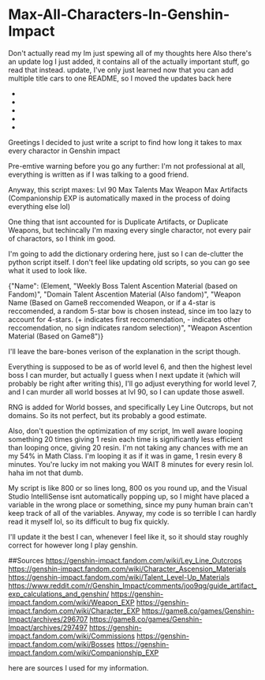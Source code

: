# Max-All-Characters-In-Genshin-Impact

Don't actually read my Im just spewing all of my thoughts here
Also there's an update log I just added, it contains all of the actually important stuff, go read that instead.
update, I've only just learned now that you can add multiple title cars to one README, so I moved the updates back here

-
-
-
-
-


Greetings I decided to just write a script to find how long it takes to max every charactor in Genshin impact

Pre-emtive warning before you go any further:
I'm not professional at all, everything is written as if I was talking to a good friend.

Anyway, this script maxes:
Lvl 90
Max Talents
Max Weapon
Max Artifacts
(Companionship EXP is automatically maxed in the process of doing everything else lol)

One thing that isnt accounted for is Duplicate Artifacts, or Duplicate Weapons, but techincally I'm maxing every single charactor, not every pair of charactors, so I think im good.

I'm going to add the dictionary ordering here, just so I can de-clutter the python script itself. I don't feel like updating old scripts, so you can go see what it used to look like.

{"Name": (Element, "Weekly Boss Talent Ascention Material (based on Fandom)", "Domain Talent Ascention Material (Also fandom)", "Weapon Name (Based on Game8 reccomended Weapon, or if a 4-star is reccomended, a random 5-star bow is chosen instead, since im too lazy to account for 4-stars. (+ indicates first reccomendation, - indicates other reccomendation, no sign indicates random selection)", "Weapon Ascention Material (Based on Game8")}


I'll leave the bare-bones verison of the explanation in the script though.

Everything is supposed to be as of world level 6, and then the highest level boss I can murder, but actually I guess when I next update it (which will probably be right after writing this), I'll go adjust everything for world level 7, and I can murder all world bosses at lvl 90, so I can update those aswell.

RNG is added for World bosses, and specifically Ley Line Outcrops, but not domains.
So its not perfect, but its probably a good estimate.

Also, don't question the optimization of my script, Im well aware looping something 20 times giving 1 resin each time is significantly less efficient than looping once, giving 20 resin. I'm not taking any chances with me an my 54% in Math Class. I'm looping it as if it was in game, 1 resin every 8 minutes.
You're lucky im not making you WAIT 8 minutes for every resin lol.
haha im not that dumb.

My script is like 800 or so lines long, 800 os you round up, and the Visual Studio IntelliSense isnt automatically popping up, so I might have placed a variable in the wrong place or something, since my puny human brain can't keep track of all of the variables. Anyway, my code is so terrible I can hardly read it myself lol, so its difficult to bug fix quickly.

I'll update it the best I can, whenever I feel like it, so it should stay roughly correct for however long I play genshin.

##Sources
https://genshin-impact.fandom.com/wiki/Ley_Line_Outcrops
https://genshin-impact.fandom.com/wiki/Character_Ascension_Materials
https://genshin-impact.fandom.com/wiki/Talent_Level-Up_Materials
https://www.reddit.com/r/Genshin_Impact/comments/joo9qg/guide_artifact_exp_calculations_and_genshin/
https://genshin-impact.fandom.com/wiki/Weapon_EXP
https://genshin-impact.fandom.com/wiki/Character_EXP
https://game8.co/games/Genshin-Impact/archives/296707
https://game8.co/games/Genshin-Impact/archives/297497
https://genshin-impact.fandom.com/wiki/Commissions
https://genshin-impact.fandom.com/wiki/Bosses
https://genshin-impact.fandom.com/wiki/Companionship_EXP

here are sources I used for my information.
   
